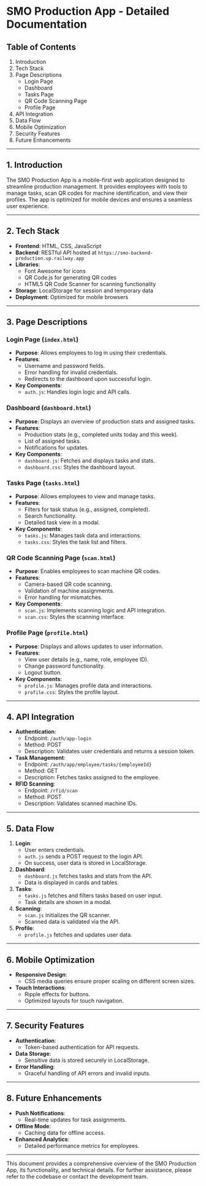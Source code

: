 # SMO Production App - Detailed Documentation

## Table of Contents
1. Introduction
2. Tech Stack
3. Page Descriptions
   - Login Page
   - Dashboard
   - Tasks Page
   - QR Code Scanning Page
   - Profile Page
4. API Integration
5. Data Flow
6. Mobile Optimization
7. Security Features
8. Future Enhancements

---

## 1. Introduction
The SMO Production App is a mobile-first web application designed to streamline production management. It provides employees with tools to manage tasks, scan QR codes for machine identification, and view their profiles. The app is optimized for mobile devices and ensures a seamless user experience.

---

## 2. Tech Stack
- **Frontend**: HTML, CSS, JavaScript
- **Backend**: RESTful API hosted at `https://smo-backend-production.up.railway.app`
- **Libraries**:
  - Font Awesome for icons
  - QR Code.js for generating QR codes
  - HTML5 QR Code Scanner for scanning functionality
- **Storage**: LocalStorage for session and temporary data
- **Deployment**: Optimized for mobile browsers

---

## 3. Page Descriptions

### Login Page (`index.html`)
- **Purpose**: Allows employees to log in using their credentials.
- **Features**:
  - Username and password fields.
  - Error handling for invalid credentials.
  - Redirects to the dashboard upon successful login.
- **Key Components**:
  - `auth.js`: Handles login logic and API calls.

### Dashboard (`dashboard.html`)
- **Purpose**: Displays an overview of production stats and assigned tasks.
- **Features**:
  - Production stats (e.g., completed units today and this week).
  - List of assigned tasks.
  - Notifications for updates.
- **Key Components**:
  - `dashboard.js`: Fetches and displays tasks and stats.
  - `dashboard.css`: Styles the dashboard layout.

### Tasks Page (`tasks.html`)
- **Purpose**: Allows employees to view and manage tasks.
- **Features**:
  - Filters for task status (e.g., assigned, completed).
  - Search functionality.
  - Detailed task view in a modal.
- **Key Components**:
  - `tasks.js`: Manages task data and interactions.
  - `tasks.css`: Styles the task list and filters.

### QR Code Scanning Page (`scan.html`)
- **Purpose**: Enables employees to scan machine QR codes.
- **Features**:
  - Camera-based QR code scanning.
  - Validation of machine assignments.
  - Error handling for mismatches.
- **Key Components**:
  - `scan.js`: Implements scanning logic and API integration.
  - `scan.css`: Styles the scanning interface.

### Profile Page (`profile.html`)
- **Purpose**: Displays and allows updates to user information.
- **Features**:
  - View user details (e.g., name, role, employee ID).
  - Change password functionality.
  - Logout button.
- **Key Components**:
  - `profile.js`: Manages profile data and interactions.
  - `profile.css`: Styles the profile layout.

---

## 4. API Integration
- **Authentication**:
  - Endpoint: `/auth/app-login`
  - Method: POST
  - Description: Validates user credentials and returns a session token.
- **Task Management**:
  - Endpoint: `/auth/app/employee/tasks/{employeeId}`
  - Method: GET
  - Description: Fetches tasks assigned to the employee.
- **RFID Scanning**:
  - Endpoint: `/rfid/scan`
  - Method: POST
  - Description: Validates scanned machine IDs.

---

## 5. Data Flow
1. **Login**:
   - User enters credentials.
   - `auth.js` sends a POST request to the login API.
   - On success, user data is stored in LocalStorage.
2. **Dashboard**:
   - `dashboard.js` fetches tasks and stats from the API.
   - Data is displayed in cards and tables.
3. **Tasks**:
   - `tasks.js` fetches and filters tasks based on user input.
   - Task details are shown in a modal.
4. **Scanning**:
   - `scan.js` initializes the QR scanner.
   - Scanned data is validated via the API.
5. **Profile**:
   - `profile.js` fetches and updates user data.

---

## 6. Mobile Optimization
- **Responsive Design**:
  - CSS media queries ensure proper scaling on different screen sizes.
- **Touch Interactions**:
  - Ripple effects for buttons.
  - Optimized layouts for touch navigation.

---

## 7. Security Features
- **Authentication**:
  - Token-based authentication for API requests.
- **Data Storage**:
  - Sensitive data is stored securely in LocalStorage.
- **Error Handling**:
  - Graceful handling of API errors and invalid inputs.

---

## 8. Future Enhancements
- **Push Notifications**:
  - Real-time updates for task assignments.
- **Offline Mode**:
  - Caching data for offline access.
- **Enhanced Analytics**:
  - Detailed performance metrics for employees.

---

This document provides a comprehensive overview of the SMO Production App, its functionality, and technical details. For further assistance, please refer to the codebase or contact the development team.